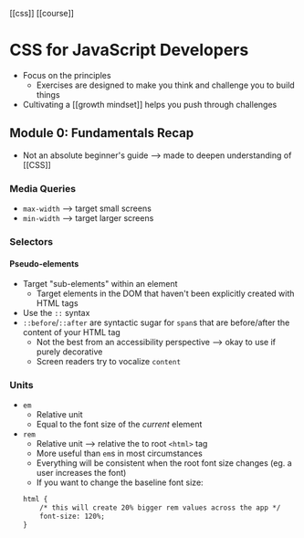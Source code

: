 [[css]] [[course]]

# CSS for JavaScript Developers
- Focus on the principles
	- Exercises are designed to make you think and challenge you to build things
- Cultivating a [[growth mindset]] helps you push through challenges
## Module 0: Fundamentals Recap
- Not an absolute beginner's guide --> made to deepen understanding of [[CSS]]
### Media Queries
- `max-width` --> target small screens
- `min-width` --> target larger screens
### Selectors
#### Pseudo-elements
- Target "sub-elements" within an element
	- Target elements in the DOM that haven't been explicitly created with HTML tags
- Use the `::` syntax
- `::before`/`::after` are syntactic sugar for `span`s that are before/after the content of your HTML tag
	- Not the best from an accessibility perspective --> okay to use if purely decorative
	- Screen readers try to vocalize `content`
### Units
- `em`
	- Relative unit
	- Equal to the font size of the _current_ element
- `rem`
	- Relative unit --> relative the to root `<html>` tag
	- More useful than `em`s in most circumstances
	- Everything will be consistent when the root font size changes (eg. a user increases the font)
	- If you want to change the baseline font size:
	```html
	html {
		/* this will create 20% bigger rem values across the app */
		font-size: 120%;
	}
	```

